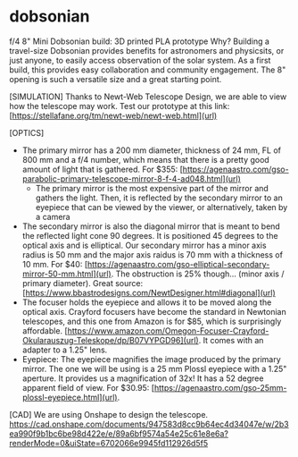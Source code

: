 # dobsonian 

f/4 8" Mini Dobsonian build: 3D printed PLA prototype 
Why? Building a travel-size Dobsonian provides benefits for astronomers and physicsits, or just anyone, to easily access observation of the solar system. As a first build, this provides easy collaboration and community engagement. The 8" opening is such a versatile size and a great starting point.


[SIMULATION]
Thanks to Newt-Web Telescope Design, we are able to view how the telescope may work. Test our prototype at this link: [https://stellafane.org/tm/newt-web/newt-web.html](url)

[OPTICS]
- The primary mirror has a 200 mm diameter, thickness of 24 mm, FL of 800 mm and a f/4 number, which means that there is a pretty good amount of light that is gathered. For $355: [https://agenaastro.com/gso-parabolic-primary-telescope-mirror-8-f-4-ad048.html](url)
  - The primary mirror is the most expensive part of the mirror and gathers the light. Then, it is reflected by the secondary mirror to an eyepiece that can be viewed by the viewer,
    or alternatively, taken by a camera
- The secondary mirror is also the diagonal mirror that is meant to bend the reflected light cone 90 degrees. It is positioned 45 degrees to the optical axis and is elliptical. Our secondary mirror has a minor axis radius is 50 mm and the major axis raidus is 70 mm with a thickness of 10 mm. For $40: [https://agenaastro.com/gso-elliptical-secondary-mirror-50-mm.html](url). The obstruction is 25% though... (minor axis / primary diameter). Great source: [https://www.bbastrodesigns.com/NewtDesigner.html#diagonal](url)
- The focuser holds the eyepiece and allows it to be moved along the optical axis. Crayford focusers have become the standard in Newtonian telescopes, and this one from Amazon is for $85, which is surprisingly affordable. [https://www.amazon.com/Omegon-Focuser-Crayford-Okularauszug-Teleskope/dp/B07VYPGD96](url). It comes with an adapter to a 1.25" lens.
- Eyepiece: The eyepiece magnifies the image produced by the primary mirror. The one we will be using is a 25 mm Plossl eyepiece with a 1.25" aperture. It provides us a magnification of 32x! It has a 52 degree apparent field of view. For $30.95: [https://agenaastro.com/gso-25mm-plossl-eyepiece.html](url).

[CAD]
We are using Onshape to design the telescope. [https://cad.onshape.com/documents/947583d8cc9b64ec4d34047e/w/2b3ea990f9b1bc6be98d422e/e/89a6bf9574a54e25c61e8e6a?renderMode=0&uiState=6702066e9945fd112926d5f5 ](https://cad.onshape.com/documents/947583d8cc9b64ec4d34047e/w/2b3ea990f9b1bc6be98d422e/e/89a6bf9574a54e25c61e8e6a?renderMode=0&uiState=670203a39945fd112926d11d)
